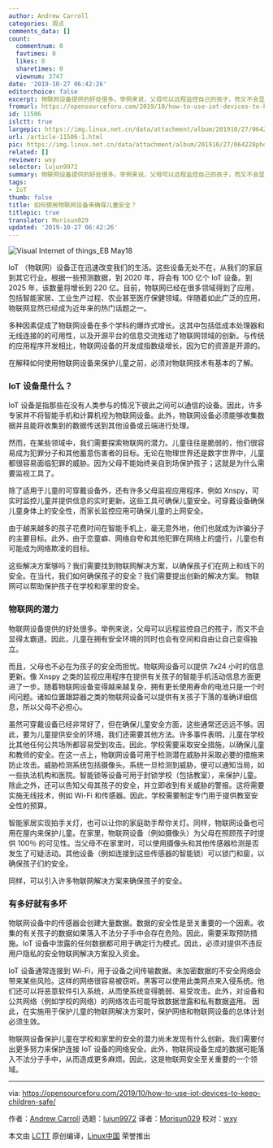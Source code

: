 ```yaml
---
author: Andrew Carroll
categories: 观点
comments_data: []
count:
  commentnum: 0
  favtimes: 0
  likes: 0
  sharetimes: 0
  viewnum: 3747
date: '2019-10-27 06:42:26'
editorchoice: false
excerpt: 物联网设备提供的好处很多。举例来说，父母可以远程监控自己的孩子，而又不会显得太霸道。因此，儿童在拥有安全环境的同时也会有空间和自由让自己变得独立。
fromurl: https://opensourceforu.com/2019/10/how-to-use-iot-devices-to-keep-children-safe/
id: 11506
islctt: true
largepic: https://img.linux.net.cn/data/attachment/album/201910/27/064228phqcuk9cuggkkk1t.jpg
url: /article-11506-1.html
pic: https://img.linux.net.cn/data/attachment/album/201910/27/064228phqcuk9cuggkkk1t.jpg.thumb.jpg
related: []
reviewer: wxy
selector: lujun9972
summary: 物联网设备提供的好处很多。举例来说，父母可以远程监控自己的孩子，而又不会显得太霸道。因此，儿童在拥有安全环境的同时也会有空间和自由让自己变得独立。
tags:
- IoT
thumb: false
title: 如何使用物联网设备来确保儿童安全？
titlepic: true
translator: Morisun029
updated: '2019-10-27 06:42:26'
---
```


![](/data/attachment/album/201910/27/064228phqcuk9cuggkkk1t.jpg "Visual Internet of things_EB May18")


IoT （物联网）设备正在迅速改变我们的生活。这些设备无处不在，从我们的家庭到其它行业。根据一些预测数据，到 2020 年，将会有 100 亿个 IoT 设备。到 2025 年，该数量将增长到 220 亿。目前，物联网已经在很多领域得到了应用，包括智能家居、工业生产过程、农业甚至医疗保健领域。伴随着如此广泛的应用，物联网显然已经成为近年来的热门话题之一。


多种因素促成了物联网设备在多个学科的爆炸式增长。这其中包括低成本处理器和无线连接的的可用性，以及开源平台的信息交流推动了物联网领域的创新。与传统的应用程序开发相比，物联网设备的开发成指数级增长，因为它的资源是开源的。


在解释如何使用物联网设备来保护儿童之前，必须对物联网技术有基本的了解。


### IoT 设备是什么？


IoT 设备是指那些在没有人类参与的情况下彼此之间可以通信的设备。因此，许多专家并不将智能手机和计算机视为物联网设备。此外，物联网设备必须能够收集数据并且能将收集到的数据传送到其他设备或云端进行处理。


然而，在某些领域中，我们需要探索物联网的潜力。儿童往往是脆弱的，他们很容易成为犯罪分子和其他蓄意伤害者的目标。无论在物理世界还是数字世界中，儿童都很容易面临犯罪的威胁。因为父母不能始终亲自到场保护孩子；这就是为什么需要监视工具了。


除了适用于儿童的可穿戴设备外，还有许多父母监视应用程序，例如 Xnspy，可实时监控儿童并提供信息的实时更新。这些工具可确保儿童安全。可穿戴设备确保儿童身体上的安全性，而家长监控应用可确保儿童的上网安全。


由于越来越多的孩子花费时间在智能手机上，毫无意外地，他们也就成为诈骗分子的主要目标。此外，由于恋童癖、网络自夸和其他犯罪在网络上的盛行，儿童也有可能成为网络欺凌的目标。


这些解决方案够吗？我们需要找到物联网解决方案，以确保孩子们在网上和线下的安全。在当代，我们如何确保孩子的安全？我们需要提出创新的解决方案。 物联网可以帮助保护孩子在学校和家里的安全。


### 物联网的潜力


物联网设备提供的好处很多。举例来说，父母可以远程监控自己的孩子，而又不会显得太霸道。因此，儿童在拥有安全环境的同时也会有空间和自由让自己变得独立。


而且，父母也不必在为孩子的安全而担忧。物联网设备可以提供 7x24 小时的信息更新。像 Xnspy 之类的监视应用程序在提供有关孩子的智能手机活动信息方面更进了一步。随着物联网设备变得越来越复杂，拥有更长使用寿命的电池只是一个时间问题。诸如位置跟踪器之类的物联网设备可以提供有关孩子下落的准确详细信息，所以父母不必担心。


虽然可穿戴设备已经非常好了，但在确保儿童安全方面，这些通常还远远不够。因此，要为儿童提供安全的环境，我们还需要其他方法。许多事件表明，儿童在学校比其他任何公共场所都容易受到攻击。因此，学校需要采取安全措施，以确保儿童和教师的安全。在这一点上，物联网设备可用于检测潜在威胁并采取必要的措施来防止攻击。威胁检测系统包括摄像头。系统一旦检测到威胁，便可以通知当局，如一些执法机构和医院。智能锁等设备可用于封锁学校（包括教室），来保护儿童。除此之外，还可以告知父母其孩子的安全，并立即收到有关威胁的警报。这将需要实施无线技术，例如 Wi-Fi 和传感器。因此，学校需要制定专门用于提供教室安全性的预算。


智能家居实现拍手关灯，也可以让你的家庭助手帮你关灯。同样，物联网设备也可用在屋内来保护儿童。在家里，物联网设备（例如摄像头）为父母在照顾孩子时提供 100％ 的可见性。当父母不在家里时，可以使用摄像头和其他传感器检测是否发生了可疑活动。其他设备（例如连接到这些传感器的智能锁）可以锁门和窗，以确保孩子们的安全。


同样，可以引入许多物联网解决方案来确保孩子的安全。


### 有多好就有多坏


物联网设备中的传感器会创建大量数据。数据的安全性是至关重要的一个因素。收集的有关孩子的数据如果落入不法分子手中会存在危险。因此，需要采取预防措施。IoT 设备中泄露的任何数据都可用于确定行为模式。因此，必须对提供不违反用户隐私的安全物联网解决方案投入资金。


IoT 设备通常连接到 Wi-Fi，用于设备之间传输数据。未加密数据的不安全网络会带来某些风险。这样的网络很容易被窃听。黑客可以使用此类网点来入侵系统。他们还可以将恶意软件引入系统，从而使系统变得脆弱、易受攻击。此外，对设备和公共网络（例如学校的网络）的网络攻击可能导致数据泄露和私有数据盗用。 因此，在实施用于保护儿童的物联网解决方案时，保护网络和物联网设备的总体计划必须生效。


物联网设备保护儿童在学校和家里的安全的潜力尚未发现有什么创新。我们需要付出更多努力来保护连接 IoT 设备的网络安全。此外，物联网设备生成的数据可能落入不法分子手中，从而造成更多麻烦。因此，这是物联网安全至关重要的一个领域。




---


via: <https://opensourceforu.com/2019/10/how-to-use-iot-devices-to-keep-children-safe/>


作者：[Andrew Carroll](https://opensourceforu.com/author/andrew-carroll/) 选题：[lujun9972](https://github.com/lujun9972) 译者：[Morisun029](https://github.com/Morisun029) 校对：[wxy](https://github.com/wxy)


本文由 [LCTT](https://github.com/LCTT/TranslateProject) 原创编译，[Linux中国](https://linux.cn/) 荣誉推出